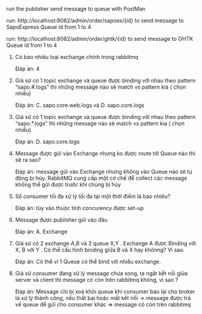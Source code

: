 



run the publisher
send message to queue with PostMan

run: http://localhost:8082/admin/order/sapoex/{id} to send message to SapoExpress Queue
id from 1 to 4

run: http://localhost:8082/admin/order/ghtk/{id} to send message to GHTK Queue
id from 1 to 4

1. Có bao nhiêu loại exchange chính trong rabbitmq
   
   Đáp án: 4
   
2. Giả sử có 1 topic exchange và queue được binding với nhau theo pattern
   “sapo.#.logs” thì những message nào sẽ match vs pattern kia ( chọn nhiều)
   
   Đáp án: C. sapo.core.web.logs và D. sapo.core.logs
   
3. Giả sử có 1 topic exchange và queue được binding với nhau theo pattern
   “sapo.*.logs” thì những message nào sẽ match vs pattern kia ( chọn nhiều)
   
   Đáp án: D. sapo.core.logs
   
4. Message được gửi vào Exchange nhưng ko được route tới Queue nào thì sẽ
   ra sao?
   
   Đáp án: message gửi vào Exchange nhưng không vào Queue nào sẽ tự động bị hủy. RabbitMQ
   cung cấp một cơ chế để collect các message không thể gửi được trước khi chúng bị hủy
   
5. Số consumer tối đa xử lý tối đa tại một thời điểm là bao nhiêu?
   
   Đáp án: tùy vào thuộc tính concurency được set-up
   
6. Message được publisher gửi vào đâu
   
   Đáp án: A. Exchange 
   
7. Giả sử có 2 exchange A,B và 2 queue X,Y . Exchange A được Binding với
   X, B với Y . Có thể cấu hình binding giữa B và X hay khônng? Vì sao.
   
   Đáp án: Có thể vì 1 Queue có thể bind với nhiều exchange.

8. Giả sử consumer đang xử lý message chưa xong, ta ngắt kết nối giữa server
   và client thì message có còn trên rabbitmq không, vì sao ?

   Đáp án: Message chỉ bị xoá khỏi queue khi consumer báo lại cho broker là xử lý thành công, 
   nếu thất bại hoặc mất kết nối → message được trả về queue để gửi cho consumer khác 
   => message có còn trên rabbitmq